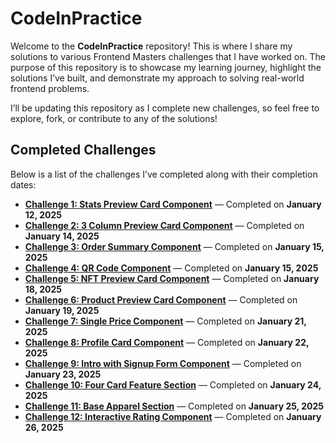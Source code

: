 # CodeInPractice

Welcome to the **CodeInPractice** repository! This is where I share my solutions to various Frontend Masters challenges that I have worked on. The purpose of this repository is to showcase my learning journey, highlight the solutions I’ve built, and demonstrate my approach to solving real-world frontend problems. 

I’ll be updating this repository as I complete new challenges, so feel free to explore, fork, or contribute to any of the solutions!

## Completed Challenges

Below is a list of the challenges I’ve completed along with their completion dates:

- **[Challenge 1: Stats Preview Card Component](#)** — Completed on **January 12, 2025**
- **[Challenge 2: 3 Column Preview Card Component](#)** — Completed on **January 14, 2025**
- **[Challenge 3: Order Summary Component](#)** — Completed on **January 15, 2025**
- **[Challenge 4: QR Code Component](#)** — Completed on **January 15, 2025**
- **[Challenge 5: NFT Preview Card Component](#)** — Completed on **January 18, 2025**
- **[Challenge 6: Product Preview Card Component](#)** — Completed on **January 19, 2025**
- **[Challenge 7: Single Price Component](#)** — Completed on **January 21, 2025**
- **[Challenge 8: Profile Card Component](#)** — Completed on **January 22, 2025**
- **[Challenge 9: Intro with Signup Form Component](#)** — Completed on **January 23, 2025**
- **[Challenge 10: Four Card Feature Section](#)** — Completed on **January 24, 2025**
- **[Challenge 11: Base Apparel Section](#)** — Completed on **January 25, 2025**
- **[Challenge 12: Interactive Rating Component](#)** — Completed on **January 26, 2025**